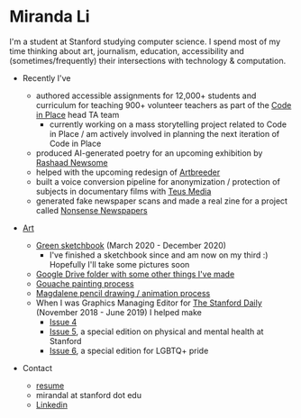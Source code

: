 # Miranda Li
I'm a student at Stanford studying computer science. I spend most of my time thinking about art, journalism, education, accessibility and (sometimes/frequently) their intersections with technology & computation.

* Recently I've
  - authored accessible assignments for 12,000+ students and curriculum for teaching 900+ volunteer teachers as part of the [Code in Place](https://codeinplace.stanford.edu/) head TA team
    - currently working on a mass storytelling project related to Code in Place / am actively involved in planning the next iteration of Code in Place
  - produced AI-generated poetry for an upcoming exhibition by [Rashaad Newsome](https://rashaadnewsome.com/)
  - helped with the upcoming redesign of [Artbreeder](https://www.artbreeder.com/)
  - built a voice conversion pipeline for anonymization / protection of subjects in documentary films with [Teus Media](https://www.teus.media/)
  - generated fake newspaper scans and made a real zine for a project called [Nonsense Newspapers](https://mirandali707.github.io/nonsense_newspapers/)

* [Art](#art)
  - [Green sketchbook](https://drive.google.com/drive/folders/15vggxU5RCSbFvxW1cyNQxIjf8E2LbCA5?usp=sharing) (March 2020 - December 2020)
    - I've finished a sketchbook since and am now on my third :) Hopefully I'll take some pictures soon
  - [Google Drive folder with some other things I've made](https://drive.google.com/drive/folders/1zBoHcQ9embiK1hZGd5m3g7vDEMGMGyff?usp=sharing)
  - [Gouache painting process](https://mirandali707.github.io/green_eyes.html)
  - [Magdalene pencil drawing / animation process](https://mirandali707.github.io/magdalene.html)
  - When I was Graphics Managing Editor for [The Stanford Daily](https://www.stanforddaily.com/) (November 2018 - June 2019) I helped make
      - [Issue 4](https://issuu.com/stanforddailymagazine/docs/mag_4_issuu2)
      - [Issue 5](https://issuu.com/stanforddailymagazine/docs/mag_5_issuu), a special edition on physical and mental health at Stanford
      - [Issue 6](https://drive.google.com/file/d/1uuyYQ8CWSB_WdbEP0ALFJ46pzHeepPBX/view?usp=sharing), a special edition for LGBTQ+ pride

* Contact
  - [resume](./assets/Miranda_Li_Resume.pdf)
  - mirandal at stanford dot edu
  - [Linkedin](https://www.linkedin.com/in/miranda-li-b83859124/)

[//]: # "generate-md --layout github --input ./md --output ./"
